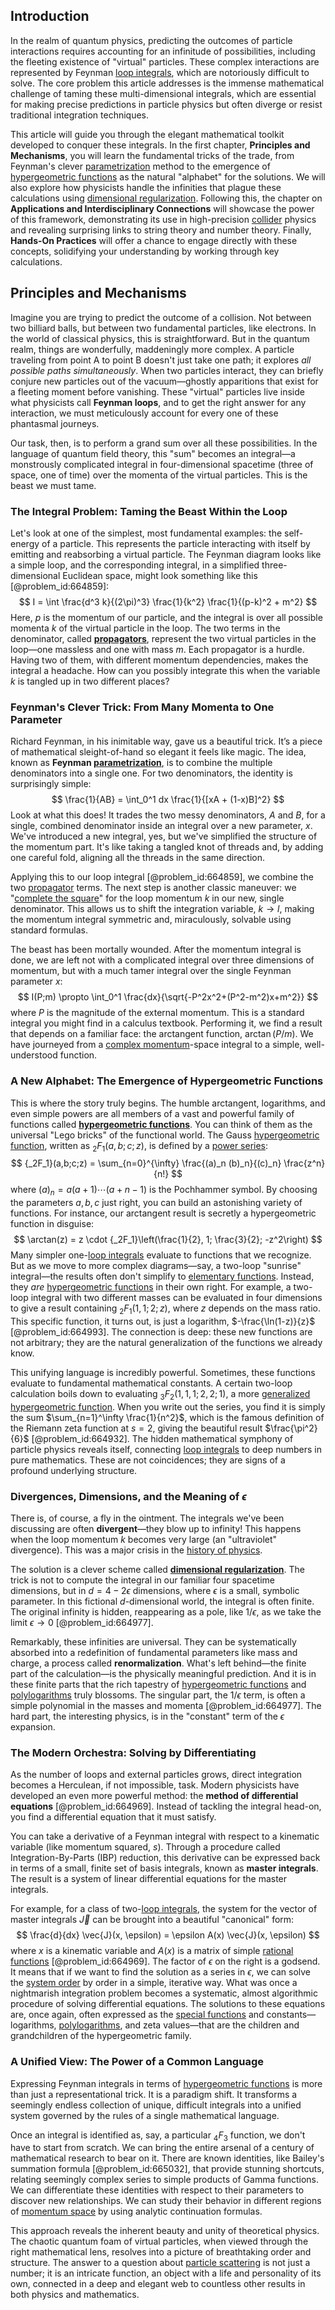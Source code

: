 ## Introduction
In the realm of quantum physics, predicting the outcomes of particle interactions requires accounting for an infinitude of possibilities, including the fleeting existence of "virtual" particles. These complex interactions are represented by Feynman [loop integrals](@article_id:194225), which are notoriously difficult to solve. The core problem this article addresses is the immense mathematical challenge of taming these multi-dimensional integrals, which are essential for making precise predictions in particle physics but often diverge or resist traditional integration techniques.

This article will guide you through the elegant mathematical toolkit developed to conquer these integrals. In the first chapter, **Principles and Mechanisms**, you will learn the fundamental tricks of the trade, from Feynman's clever [parametrization](@article_id:272093) method to the emergence of [hypergeometric functions](@article_id:184838) as the natural "alphabet" for the solutions. We will also explore how physicists handle the infinities that plague these calculations using [dimensional regularization](@article_id:143010). Following this, the chapter on **Applications and Interdisciplinary Connections** will showcase the power of this framework, demonstrating its use in high-precision [collider](@article_id:192276) physics and revealing surprising links to string theory and number theory. Finally, **Hands-On Practices** will offer a chance to engage directly with these concepts, solidifying your understanding by working through key calculations.

## Principles and Mechanisms

Imagine you are trying to predict the outcome of a collision. Not between two billiard balls, but between two fundamental particles, like electrons. In the world of classical physics, this is straightforward. But in the quantum realm, things are wonderfully, maddeningly more complex. A particle traveling from point A to point B doesn't just take one path; it explores *all possible paths simultaneously*. When two particles interact, they can briefly conjure new particles out of the vacuum—ghostly apparitions that exist for a fleeting moment before vanishing. These "virtual" particles live inside what physicists call **Feynman loops**, and to get the right answer for any interaction, we must meticulously account for every one of these phantasmal journeys.

Our task, then, is to perform a grand sum over all these possibilities. In the language of quantum field theory, this "sum" becomes an integral—a monstrously complicated integral in four-dimensional spacetime (three of space, one of time) over the momenta of the virtual particles. This is the beast we must tame.

### The Integral Problem: Taming the Beast Within the Loop

Let's look at one of the simplest, most fundamental examples: the self-energy of a particle. This represents the particle interacting with itself by emitting and reabsorbing a virtual particle. The Feynman diagram looks like a simple loop, and the corresponding integral, in a simplified three-dimensional Euclidean space, might look something like this [@problem_id:664859]:
$$ I = \int \frac{d^3 k}{(2\pi)^3} \frac{1}{k^2} \frac{1}{(p-k)^2 + m^2} $$
Here, $p$ is the momentum of our particle, and the integral is over all possible momenta $k$ of the virtual particle in the loop. The two terms in the denominator, called **[propagators](@article_id:152676)**, represent the two virtual particles in the loop—one massless and one with mass $m$. Each propagator is a hurdle. Having two of them, with different momentum dependencies, makes the integral a headache. How can you possibly integrate this when the variable $k$ is tangled up in two different places?

### Feynman's Clever Trick: From Many Momenta to One Parameter

Richard Feynman, in his inimitable way, gave us a beautiful trick. It’s a piece of mathematical sleight-of-hand so elegant it feels like magic. The idea, known as **Feynman [parametrization](@article_id:272093)**, is to combine the multiple denominators into a single one. For two denominators, the identity is surprisingly simple:
$$ \frac{1}{AB} = \int_0^1 dx \frac{1}{[xA + (1-x)B]^2} $$
Look at what this does! It trades the two messy denominators, $A$ and $B$, for a single, combined denominator inside an integral over a new parameter, $x$. We've introduced a new integral, yes, but we've simplified the structure of the momentum part. It's like taking a tangled knot of threads and, by adding one careful fold, aligning all the threads in the same direction.

Applying this to our loop integral [@problem_id:664859], we combine the two [propagator](@article_id:139064) terms. The next step is another classic maneuver: we "[complete the square](@article_id:194337)" for the loop momentum $k$ in our new, single denominator. This allows us to shift the integration variable, $k \to l$, making the momentum integral symmetric and, miraculously, solvable using standard formulas.

The beast has been mortally wounded. After the momentum integral is done, we are left not with a complicated integral over three dimensions of momentum, but with a much tamer integral over the single Feynman parameter $x$:
$$ I(P;m) \propto \int_0^1 \frac{dx}{\sqrt{-P^2x^2+(P^2-m^2)x+m^2}} $$
where $P$ is the magnitude of the external momentum. This is a standard integral you might find in a calculus textbook. Performing it, we find a result that depends on a familiar face: the arctangent function, $\arctan(P/m)$. We have journeyed from a [complex momentum](@article_id:201113)-space integral to a simple, well-understood function.

### A New Alphabet: The Emergence of Hypergeometric Functions

This is where the story truly begins. The humble arctangent, logarithms, and even simple powers are all members of a vast and powerful family of functions called **[hypergeometric functions](@article_id:184838)**. You can think of them as the universal "Lego bricks" of the functional world. The Gauss [hypergeometric function](@article_id:202982), written as ${_2F_1}(a,b;c;z)$, is defined by a [power series](@article_id:146342):
$$ {_2F_1}(a,b;c;z) = \sum_{n=0}^{\infty} \frac{(a)_n (b)_n}{(c)_n} \frac{z^n}{n!} $$
where $(a)_n = a(a+1)\cdots(a+n-1)$ is the Pochhammer symbol. By choosing the parameters $a, b, c$ just right, you can build an astonishing variety of functions. For instance, our arctangent result is secretly a hypergeometric function in disguise:
$$ \arctan(z) = z \cdot {_2F_1}\left(\frac{1}{2}, 1; \frac{3}{2}; -z^2\right) $$
Many simpler one-[loop integrals](@article_id:194225) evaluate to functions that we recognize. But as we move to more complex diagrams—say, a two-loop "sunrise" integral—the results often don't simplify to [elementary functions](@article_id:181036). Instead, they *are* [hypergeometric functions](@article_id:184838) in their own right. For example, a two-loop integral with two different masses can be evaluated in four dimensions to give a result containing ${_2F_1}(1, 1; 2; z)$, where $z$ depends on the mass ratio. This specific function, it turns out, is just a logarithm, $-\frac{\ln(1-z)}{z}$ [@problem_id:664993]. The connection is deep: these new functions are not arbitrary; they are the natural generalization of the functions we already know.

This unifying language is incredibly powerful. Sometimes, these functions evaluate to fundamental mathematical constants. A certain two-loop calculation boils down to evaluating ${_3F_2}(1,1,1;2,2;1)$, a more [generalized hypergeometric function](@article_id:195418). When you write out the series, you find it is simply the sum $\sum_{n=1}^\infty \frac{1}{n^2}$, which is the famous definition of the Riemann zeta function at $s=2$, giving the beautiful result $\frac{\pi^2}{6}$ [@problem_id:664932]. The hidden mathematical symphony of particle physics reveals itself, connecting [loop integrals](@article_id:194225) to deep numbers in pure mathematics. These are not coincidences; they are signs of a profound underlying structure.

### Divergences, Dimensions, and the Meaning of $\epsilon$

There is, of course, a fly in the ointment. The integrals we've been discussing are often **divergent**—they blow up to infinity! This happens when the loop momentum $k$ becomes very large (an "ultraviolet" divergence). This was a major crisis in the [history of physics](@article_id:168188).

The solution is a clever scheme called **[dimensional regularization](@article_id:143010)**. The trick is not to compute the integral in our familiar four spacetime dimensions, but in $d = 4 - 2\epsilon$ dimensions, where $\epsilon$ is a small, symbolic parameter. In this fictional $d$-dimensional world, the integral is often finite. The original infinity is hidden, reappearing as a pole, like $1/\epsilon$, as we take the limit $\epsilon \to 0$ [@problem_id:664977].

Remarkably, these infinities are universal. They can be systematically absorbed into a redefinition of fundamental parameters like mass and charge, a process called **renormalization**. What's left behind—the finite part of the calculation—is the physically meaningful prediction. And it is in these finite parts that the rich tapestry of [hypergeometric functions](@article_id:184838) and [polylogarithms](@article_id:203777) truly blossoms. The singular part, the $1/\epsilon$ term, is often a simple polynomial in the masses and momenta [@problem_id:664977]. The hard part, the interesting physics, is in the "constant" term of the $\epsilon$ expansion.

### The Modern Orchestra: Solving by Differentiating

As the number of loops and external particles grows, direct integration becomes a Herculean, if not impossible, task. Modern physicists have developed an even more powerful method: the **method of differential equations** [@problem_id:664969]. Instead of tackling the integral head-on, you find a differential equation that it must satisfy.

You can take a derivative of a Feynman integral with respect to a kinematic variable (like momentum squared, $s$). Through a procedure called Integration-By-Parts (IBP) reduction, this derivative can be expressed back in terms of a small, finite set of basis integrals, known as **master integrals**. The result is a system of linear differential equations for the master integrals.

For example, for a class of two-[loop integrals](@article_id:194225), the system for the vector of master integrals $\vec{J}$ can be brought into a beautiful "canonical" form:
$$ \frac{d}{dx} \vec{J}(x, \epsilon) = \epsilon A(x) \vec{J}(x, \epsilon) $$
where $x$ is a kinematic variable and $A(x)$ is a matrix of simple [rational functions](@article_id:153785) [@problem_id:664969]. The factor of $\epsilon$ on the right is a godsend. It means that if we want to find the solution as a series in $\epsilon$, we can solve the [system order](@article_id:269857) by order in a simple, iterative way. What was once a nightmarish integration problem becomes a systematic, almost algorithmic procedure of solving differential equations. The solutions to these equations are, once again, often expressed as the [special functions](@article_id:142740) and constants—logarithms, [polylogarithms](@article_id:203777), and zeta values—that are the children and grandchildren of the hypergeometric family.

### A Unified View: The Power of a Common Language

Expressing Feynman integrals in terms of [hypergeometric functions](@article_id:184838) is more than just a representational trick. It is a paradigm shift. It transforms a seemingly endless collection of unique, difficult integrals into a unified system governed by the rules of a single mathematical language.

Once an integral is identified as, say, a particular $_4F_3$ function, we don't have to start from scratch. We can bring the entire arsenal of a century of mathematical research to bear on it. There are known identities, like Bailey's summation formula [@problem_id:665032], that provide stunning shortcuts, relating seemingly complex series to simple products of Gamma functions. We can differentiate these identities with respect to their parameters to discover new relationships. We can study their behavior in different regions of [momentum space](@article_id:148442) by using analytic continuation formulas.

This approach reveals the inherent beauty and unity of theoretical physics. The chaotic quantum foam of virtual particles, when viewed through the right mathematical lens, resolves into a picture of breathtaking order and structure. The answer to a question about [particle scattering](@article_id:152447) is not just a number; it is an intricate function, an object with a life and personality of its own, connected in a deep and elegant web to countless other results in both physics and mathematics.